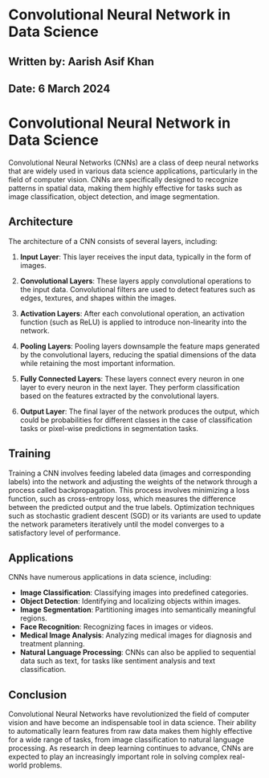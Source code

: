# **Convolutional Neural Network in Data Science**

## **Written by:** Aarish Asif Khan

## **Date:** 6 March 2024

# **Convolutional Neural Network in Data Science**

Convolutional Neural Networks (CNNs) are a class of deep neural networks that are widely used in various data science applications, particularly in the field of computer vision. CNNs are specifically designed to recognize patterns in spatial data, making them highly effective for tasks such as image classification, object detection, and image segmentation.

## **Architecture**

The architecture of a CNN consists of several layers, including:

1. **Input Layer**: This layer receives the input data, typically in the form of images.

2. **Convolutional Layers**: These layers apply convolutional operations to the input data. Convolutional filters are used to detect features such as edges, textures, and shapes within the images.

3. **Activation Layers**: After each convolutional operation, an activation function (such as ReLU) is applied to introduce non-linearity into the network.

4. **Pooling Layers**: Pooling layers downsample the feature maps generated by the convolutional layers, reducing the spatial dimensions of the data while retaining the most important information.

5. **Fully Connected Layers**: These layers connect every neuron in one layer to every neuron in the next layer. They perform classification based on the features extracted by the convolutional layers.

6. **Output Layer**: The final layer of the network produces the output, which could be probabilities for different classes in the case of classification tasks or pixel-wise predictions in segmentation tasks.

## **Training**

Training a CNN involves feeding labeled data (images and corresponding labels) into the network and adjusting the weights of the network through a process called backpropagation. This process involves minimizing a loss function, such as cross-entropy loss, which measures the difference between the predicted output and the true labels. Optimization techniques such as stochastic gradient descent (SGD) or its variants are used to update the network parameters iteratively until the model converges to a satisfactory level of performance.

## **Applications**

CNNs have numerous applications in data science, including:

- **Image Classification**: Classifying images into predefined categories.
- **Object Detection**: Identifying and localizing objects within images.
- **Image Segmentation**: Partitioning images into semantically meaningful regions.
- **Face Recognition**: Recognizing faces in images or videos.
- **Medical Image Analysis**: Analyzing medical images for diagnosis and treatment planning.
- **Natural Language Processing**: CNNs can also be applied to sequential data such as text, for tasks like sentiment analysis and text classification.

## **Conclusion**

Convolutional Neural Networks have revolutionized the field of computer vision and have become an indispensable tool in data science. Their ability to automatically learn features from raw data makes them highly effective for a wide range of tasks, from image classification to natural language processing. As research in deep learning continues to advance, CNNs are expected to play an increasingly important role in solving complex real-world problems.
